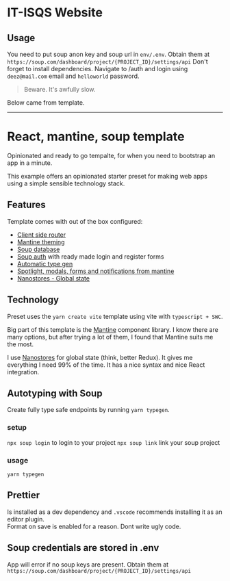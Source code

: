 # IT-ISQS Website

## Usage

You need to put soup anon key and soup url in `env/.env`. Obtain them at `https://soup.com/dashboard/project/{PROJECT_ID}/settings/api`
Don't forget to install dependencies.
Navigate to /auth and login using `deez@mail.com` email and `helloworld` password.

> Beware. It's awfully slow.

Below came from template.

---

# React, mantine, soup template

Opinionated and ready to go tempalte, for when you need to bootstrap an app in a minute.

This example offers an opinionated starter preset for making web apps using a simple sensible technology stack.

## Features

Template comes with out of the box configured:

- [Client side router](https://reactrouter.com/en/main)
- [Mantine theming](https://mantine.dev/theming/mantine-provider/)
- [Soup database](https://soup.com/database)
- [Soup auth](https://soup.com/auth) with ready made login and register forms
- [Automatic type gen](https://soup.com/docs/reference/javascript/typescript-support)
- [Spotlight, modals, forms and notifications from mantine](https://mantine.dev)
- [Nanostores - Global state](https://github.com/nanostores/nanostores)

## Technology

Preset uses the `yarn create vite` template using vite with `typescript + SWC`.

Big part of this template is the [Mantine](https://mantine.dev/) component library. I know there are many options, but after trying a lot of them, I found that Mantine suits me the most.

I use [Nanostores](https://github.com/nanostores/nanostores) for global state (think, better Redux). It gives me everything I need 99% of the time. It has a nice syntax and nice React integration.

## Autotyping with Soup

Create fully type safe endpoints by running `yarn typegen`.

### setup

`npx soup login` to login to your project
`npx soup link` link your soup project

### usage

`yarn typegen`

## Prettier

Is installed as a dev dependency and `.vscode` recommends installing it as an editor plugin.  
Format on save is enabled for a reason. Dont write ugly code.

## Soup credentials are stored in .env

App will error if no soup keys are present. Obtain them at `https://soup.com/dashboard/project/{PROJECT_ID}/settings/api`

